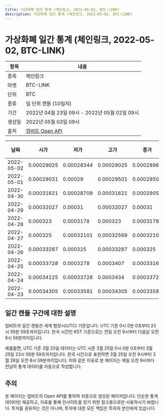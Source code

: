 ```yaml
---
title: 가상화폐 일간 통계 (체인링크, 2022-05-02, BTC-LINK)
description: 가상화폐 일간 통계 (체인링크, 2022-05-02, BTC-LINK)
---
```



가상화폐 일간 통계 (체인링크, 2022-05-02, BTC-LINK)
===

|항목|내용|
|--|--|
|종목|체인링크|
|마켓|BTC-LINK|
|단위|BTC|
|종류|일 단위 캔들 (10일치)|
|기간|2022년 04월 23일 09시 - 2022년 05월 02일 09시|
|생성일|2022년 05월 03일 09시|
|출처|[업비트 Open API](https://docs.upbit.com)|


|날짜|시가|저가|고가|종가|비고|
|--|--|--|--|--|--|
|2022-05-02|0.00029025|0.00028344|0.00029025|0.00028969|    |
|2022-05-01|0.00029031|0.00029|0.00029501|0.00029501|    |
|2022-04-30|0.00031621|0.00028709|0.00031621|0.00029054|    |
|2022-04-29|0.00032027|0.00031|0.00032027|0.00031|    |
|2022-04-28|0.000323|0.0003178|0.000323|0.0003178|    |
|2022-04-27|0.000325|0.00032101|0.00032569|0.00032101|    |
|2022-04-26|0.00033287|0.000325|0.00033287|0.000325|    |
|2022-04-25|0.00033728|0.0003278|0.0003407|0.00033168|    |
|2022-04-24|0.00034125|0.00033728|0.0003434|0.00033728|    |
|2022-04-23|0.00034305|0.00033581|0.00034305|0.00033581|    |


일간 캔들 구간에 대한 설명
---


업비트의 일간 캔들은 세계 협정시(UTC) 기준입니다. 
UTC 기준 0시 0분 0초부터 23시 59분 59초까지입니다. 
한국 시간인 KST 기준으로는 전일 오전 9시부터 다음날 오전 8시 59분까지입니다. 


예를들면, UTC 기준 3월 25일 데이터는 UTC 시준 3월 25일 0시 0분 0초부터 3월 25일 23시 59분 59초까지입니다. 
한국 시간으로 표현하면 3월 25일 오전 9시부터 3월 26일 오전 8시 59분까지입니다. 
이와 같은 이유로 본 페이지는 매일 오전 9시마다 전날의 통계 데이터를 자동으로 작성합니다. 


주의
---


본 페이지는 업비트의 Open API를 통하여 자동으로 생성된 페이지입니다. 
단순한 통계 데이터만 제공하고, 자료를 통해 인사이트를 얻기 위한 참고용으로만 사용하시기 바랍니다. 
투자를 권유하는 것은 아니며, 투자에 대한 모든 책임은 투자자 본인에게 있습니다. 

